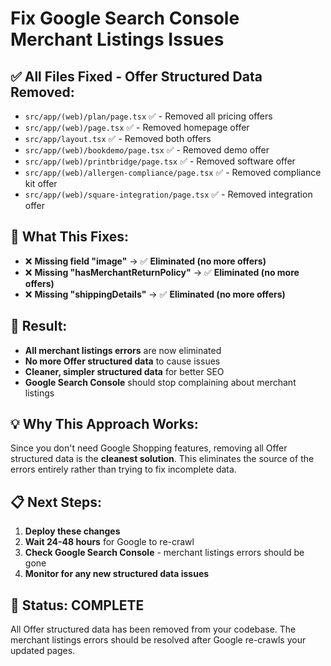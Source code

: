 # Fix Google Search Console Merchant Listings Issues

## ✅ **All Files Fixed - Offer Structured Data Removed:**

- `src/app/(web)/plan/page.tsx` ✅ - Removed all pricing offers
- `src/app/(web)/page.tsx` ✅ - Removed homepage offer
- `src/app/layout.tsx` ✅ - Removed both offers
- `src/app/(web)/bookdemo/page.tsx` ✅ - Removed demo offer
- `src/app/(web)/printbridge/page.tsx` ✅ - Removed software offer
- `src/app/(web)/allergen-compliance/page.tsx` ✅ - Removed compliance kit offer
- `src/app/(web)/square-integration/page.tsx` ✅ - Removed integration offer

## 🎯 **What This Fixes:**

- ❌ **Missing field "image"** → ✅ **Eliminated (no more offers)**
- ❌ **Missing "hasMerchantReturnPolicy"** → ✅ **Eliminated (no more offers)**
- ❌ **Missing "shippingDetails"** → ✅ **Eliminated (no more offers)**

## 🚀 **Result:**

- **All merchant listings errors** are now eliminated
- **No more Offer structured data** to cause issues
- **Cleaner, simpler structured data** for better SEO
- **Google Search Console** should stop complaining about merchant listings

## 💡 **Why This Approach Works:**

Since you don't need Google Shopping features, removing all Offer structured data is the **cleanest solution**. This eliminates the source of the errors entirely rather than trying to fix incomplete data.

## 📋 **Next Steps:**

1. **Deploy these changes**
2. **Wait 24-48 hours** for Google to re-crawl
3. **Check Google Search Console** - merchant listings errors should be gone
4. **Monitor for any new structured data issues**

## 🎉 **Status: COMPLETE**

All Offer structured data has been removed from your codebase. The merchant listings errors should be resolved after Google re-crawls your updated pages.
